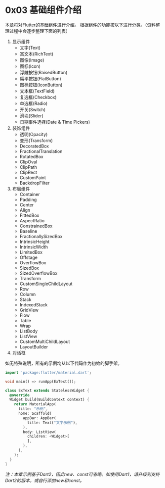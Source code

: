 # 0x03 基础组件介绍
本章将对Flutter的基础组件进行介绍。
根据组件的功能按以下进行分类。（资料整理过程中会逐步整理下面的列表）

<!--more-->

1. 显示组件
   - 文字(Text)
   - 富文本(RichText)
   - 图像(Image)
   - 图标(Icon)
   - 浮雕按钮(RaisedButton)
   - 扁平按钮(FlatButton)
   - 图标按钮(IconButton)
   - 文本框(TextField)
   - 复选框(Checkbox)
   - 单选框(Radio)
   - 开关(Switch)
   - 滑块(Slider)
   - 日期事件选择(Date & Time Pickers)
2. 装饰组件
   - 透明(Opacity)
   - 变形(Transform)
   - DecoratedBox
   - FractionalTranslation
   - RotatedBox
   - ClipOval
   - ClipPath
   - ClipRect
   - CustomPaint
   - BackdropFilter
3. 布局组件
   - Container
   - Padding
   - Center
   - Align
   - FittedBox
   - AspectRatio
   - ConstrainedBox
   - Baseline
   - FractionallySizedBox
   - IntrinsicHeight
   - IntrinsicWidth
   - LimitedBox
   - Offstage
   - OverflowBox
   - SizedBox
   - SizedOverflowBox
   - Transform
   - CustomSingleChildLayout
   - Row
   - Column
   - Stack
   - IndexedStack
   - GridView
   - Flow
   - Table
   - Wrap
   - ListBody
   - ListView
   - CustomMultiChildLayout
   - LayoutBuilder
4. 对话框



如无特殊说明，所有的示例均从以下代码作为初始的脚手架。

```dart
import 'package:flutter/material.dart';

void main() => runApp(ExText());

class ExText extends StatelessWidget {
  @override
  Widget build(BuildContext context) {
    return MaterialApp(
      title: "示例",
      home: Scaffold(
        appBar: AppBar(
          title: Text("文字示例"),
        ),
        body: ListView(
          children: <Widget>[
          ],
        ),
      ),
    );
  }
}
```



*注：本章示例基于Dart2，因此new、const可省略。如使用Dart1，请升级到支持Dart2的版本，或自行添加new和const。*